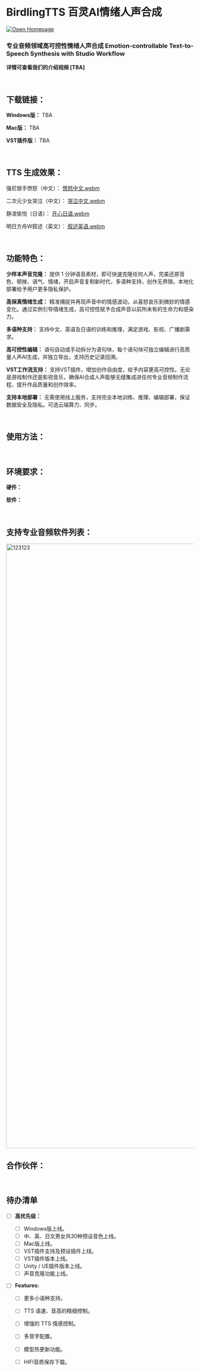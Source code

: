 # BirdlingTTS 百灵AI情绪人声合成
[![Open Homepage](https://img.shields.io/badge/%E5%AE%98%E7%BD%91-Birdling.tech-blue?link=https%3A%2F%2Fbirdling.tech%2F)](https://birdling.tech/)

<h3>专业音频领域高可控性情绪人声合成 Emotion-controllable Text-to-Speech Synthesis with Studio Workflow </h3>

**详情可查看我们的介绍视频 [TBA]**

<br>

## 下载链接：

 **Windows版：** TBA
 
 **Mac版：** TBA
 
 **VST插件版：** TBA

<br>

## TTS 生成效果：

强尼银手愤怒（中文）：
[愤怒中文.webm](https://github.com/BirdlingAI/BirdlingTTS/assets/166295693/bcf10878-a8d9-4cea-8ce3-044e962925e6)

二次元少女哭泣（中文）：
[哭泣中文.webm](https://github.com/BirdlingAI/BirdlingTTS/assets/166295693/96fd8b96-29d5-46c8-b0d6-0b5b7ee68532)

静凛愉悦（日语）：
[开心日语.webm](https://github.com/BirdlingAI/BirdlingTTS/assets/166295693/324469c8-f190-45ca-a10d-c9d67573aac7)

明日方舟W叙述（英文）：
[叙述英语.webm](https://github.com/BirdlingAI/BirdlingTTS/assets/166295693/f0e86695-6589-45b8-9100-e2a366345100)

<br>

## 功能特色：

 **少样本声音克隆：** 提供 1 分钟语音素材，即可快速克隆任何人声，完美还原音色、顿挫、语气、情绪，开启声音复制新时代，多语种支持，创作无界限。本地化部署给予用户更多隐私保护。
 
 **高保真情绪生成：** 精准捕捉并再现声音中的情感波动，从喜怒哀乐到微妙的情感变化。通过实例引导情绪生成，高可控性赋予合成声音以前所未有的生命力和感染力。

 **多语种支持：** 支持中文、英语及日语的训练和推理，满足游戏、影视、广播剧需求。

 **高可控性编辑：** 语句自动或手动拆分为语句块，每个语句块可独立编辑进行高质量人声AI生成，并独立导出，支持历史记录回溯。
 
 **VST工作流支持：** 支持VST插件，增加创作自由度，给予内容更高可控性。无论是游戏制作还是影视音乐，确保AI合成人声能够无缝集成进任何专业音频制作流程，提升作品质量和创作效率。

 **支持本地部署：** 无需使用线上服务，支持完全本地训练、推理、编辑部署，保证数据安全及隐私。可选云端算力、同步。

<br>

## 使用方法：

<br>

## 环境要求：

 **硬件：** 
 
 **软件：** 

<br>

## 支持专业音频软件列表：
<img width="1620" alt="123123" src="https://github.com/BirdlingAI/BirdlingTTS/assets/166295693/80f6f230-e8e3-44d6-9c55-65b893075dce">

<br>

## 合作伙伴：

<br>

## 待办清单

- [ ] **高优先级：**

  - [ ] Windows版上线。
  - [ ] 中、英、日文男女共30种预设音色上线。
  - [ ] Mac版上线。
  - [ ] VST插件支持及预设插件上线。
  - [ ] VST插件版本上线。
  - [ ] Unity / UE插件版本上线。
  - [ ] 声音克隆功能上线。

- [ ] **Features:**
  - [ ] 更多小语种支持。
  - [ ] TTS 语速、音高的精细控制。
  - [ ] 增强的 TTS 情感控制。
  - [ ] 多音字配置。
  - [ ] 模型热更新功能。
  - [ ] HIFI音质保存下载。



